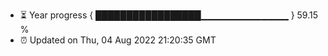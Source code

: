 - ⏳ Year progress { █████████████████▁▁▁▁▁▁▁▁▁▁▁▁▁ } 59.15 %
- ⏰ Updated on Thu, 04 Aug 2022 21:20:35 GMT

